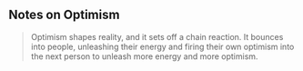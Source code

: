 
## Notes on Optimism

> Optimism shapes reality, and it sets off a chain reaction. It bounces into people, unleashing their energy and firing their own optimism into the next person to unleash more energy and more optimism.

